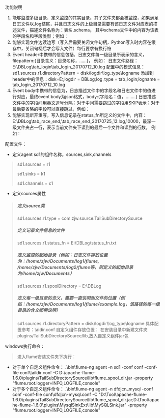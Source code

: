 功能说明
1.	能够监控多级目录，定义监控的其实目录，其子文件夹都会被监控，如果满足日志文件以.log结尾，并且日志文件的上级目录需要有该日志文件对应表的描述文件，描述文件名称为：表名.schema， 其中schema文件中的内容为该表的字段名和字段类型；例如：
2.	能够实现文件边读边写（写入后需要关闭文件句柄，Python写入时内容在缓存中，关闭句柄后才会写入文件）每行要求有换行符
3.	Event header中携带的信息包括，日志文件每一级目录所表示的含义，filepattern:{目录含义：目录名称，……}，
例如：
日志文件路径：E:\DBLog\tab_login\tab_login_20170712_10.log
配置中的模式信息：sd1.sources.r1.directoryPattern = disk\\logdir\\log_type\\logname
添加到header中的信息：disk=E:;logdir = DBLog;log_type = tab_login;logname = tab_login_20170712_10.log
4.	Event body中携带的信息为，日志描述文件中的字段名和日志文件中的值进行对应，最终event body为json格式，body:{字段名：值，……..}
日志描述文件中的字段间用英文逗号分隔；对于中间需要跳过的字段用SKIP表示；对于最后要省略的字段可以直接跳过，例如：
5.	能够实现断开重写，写入信息记录在status_fn所定义的文件中，内容：E:\DBLog\tab_race_end,\tab_race_end_20170725_12.log,10000，最深一级文件夹占一行，表示当前文件夹下读到的最后一个文件和读到的行数。
例如：
 
配置文件：

* 定义agent sd1的组件名称，sources,sink,channels
> sd1.sources = r1
> 
> sd1.sinks = k1
> 
> sd1.channels = c1

* 定义sources属性
>##### 定义source类
> sd1.sources.r1.type = com.zjw.source.TailSubDirectorySource
>##### 定义记录文件信息的文件
> sd1.sources.r1.status_fn = E:\\DBLog\\status_fn.txt
>##### 定义监控的起始目录（例如：日志文件存放位置为：/home/zjw/Documents/log1/flume, /home/zjw/Documents/log2/flume等，则定义的起始目录为/home/zjw/Documents）
> sd1.sources.r1.spoolDirectory = E:\\DBLog
>##### 定义每一级目录的含义，需要一直说明到文件的位置（例如：/home/zjw/Documents/log1/flume/example.log，该路径的每一级目录的含义都需说明）
> sd1.sources.r1.directoryPattern = disk\\logdir\\log_type\\logname
具体配置参考：taidir.conf
自定义组件存放位置：
	在安装目录中新建文件夹plugins/TailSubDirectorySource/lib,放入自定义组件jar包
	 
windows执行命令：
>进入flume安装文件夹下执行：
>
* 对于单个自定义组件命令：
.\bin\flume-ng agent -n sd1 -conf conf -conf-file conf\taildir.conf -C D:\apache-flume-1.6.0\plugins\TailSubDirectorySource\lib\flume_spool_dir.jar -property "flume.root.logger=INFO,LOGFILE,console"
* 对于多个自定义组件命令：
.\bin\flume-ng agent -n dfdjcn_mysql -conf conf -conf-file conf\dfdjcn-mysql.conf -C "D:\Tool\apache-flume-1.6.0\plugins\TailSubDirectorySource\lib\flume_spool_dir.jar;D:\Tool\apache-flume-1.6.0\plugins\MysqlSinkExt\lib\MySQLSink.jar" -property "flume.root.logger=INFO,LOGFILE,console"
